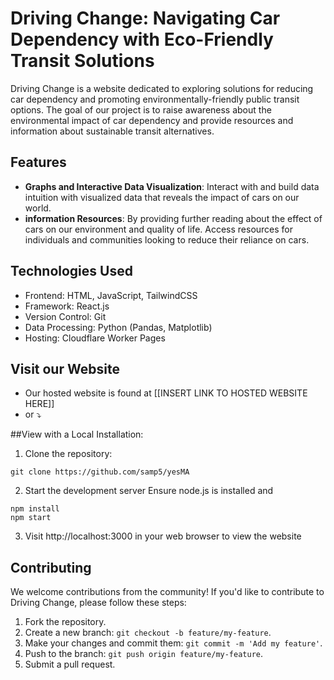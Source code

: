 # Driving Change: Navigating Car Dependency with Eco-Friendly Transit Solutions
Driving Change is a website dedicated to exploring solutions for reducing car dependency and promoting environmentally-friendly public transit options. The goal of our project is to raise awareness about the environmental impact of car dependency and provide resources and information about sustainable transit alternatives.

## Features

- **Graphs and Interactive Data Visualization**: Interact with and build data intuition with visualized data that reveals the impact of cars on our world.
- **information Resources**: By providing further reading about the effect of cars on our environment and quality of life. Access resources for individuals and communities looking to reduce their reliance on cars.

## Technologies Used

- Frontend: HTML, JavaScript, TailwindCSS
- Framework: React.js
- Version Control: Git
- Data Processing: Python (Pandas, Matplotlib)
- Hosting: Cloudflare Worker Pages

## Visit our Website
- Our hosted website is found at [[INSERT LINK TO HOSTED WEBSITE HERE]]
- or ⤵

##View with a Local Installation:
1. Clone the repository:
```
git clone https://github.com/samp5/yesMA
```
2. Start the development server
Ensure node.js is installed and 
```
npm install
npm start
```
3. Visit http://localhost:3000 in your web browser to view the website

## Contributing

We welcome contributions from the community! If you'd like to contribute to Driving Change, please follow these steps:

1. Fork the repository.
2. Create a new branch: `git checkout -b feature/my-feature`.
3. Make your changes and commit them: `git commit -m 'Add my feature'`.
4. Push to the branch: `git push origin feature/my-feature`.
5. Submit a pull request.


